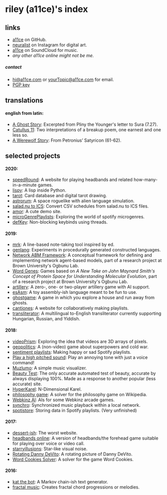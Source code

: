 # riley (a11ce)'s index

## **links**
- [a11ce](https://github.com/a11ce) on GitHub.
- [neuralist](https://www.instagram.com/neuralist/) on Instagram for digital art.
- [a11ce](https://soundcloud.com/a11ce/) on SoundCloud for music.
- *any other a11ce online might not be me.*

##### contact
- [hi@a11ce.com](mailto:hi@a11ce.com) or yourTopic@a11ce.com for email.
- [PGP key](key.html)


## **translations**

#### english from latin:
- [A Ghost Story](translation.html#a-ghost-story-from-pliny-7.27): Excerpted from Pliny the Younger's letter to Sura (7.27).
- [Catullus 11](translation.html#catullus-11): Two interpretations of a breakup poem, one earnest and one less so.
- [A Werewolf Story](translation.html#a-werewolf-story-from-satyricon-61-62): From Petronius’ Satyricon (61-62).

## **selected projects**

#### 2020:
- [speedRound](https://a11ce.com/speedround): A website for playing headbands and related how-many-in-a-minute games.
- [lispy](https://github.com/a11ce/lispy): A lisp inside Python.
- [tarot](https://github.com/a11ce/tarot): Card database and digital tarot drawing.
- [astrorum](https://github.com/a11ce/astrorum): A space roguelike with alien language simulation. 
- [salad.nu to ICS](https://github.com/a11ce/saladnu-ics): Convert CSV schedules from salad.nu to ICS files.
- [amor](https://a11ce.com/amor/): A cute demo site.
- [microGenrePlaylists](https://github.com/a11ce/microGenrePlaylists): Exploring the world of spotify microgenres.
- [defKey](https://github.com/a11ce/defKey): Non-blocking keybinds using threads.

#### 2019:

- [mrk](https://github.com/a11ce/mrk): A line-based note-taking tool inspired by ed.
- [genlang](https://github.com/a11ce/genlang): Experiments in procedurally generated constructed languages.
- [Network ABM Framework](https://a11ce.github.io/network-ABM-framework/): A conceptual framework for defining and implementing network agent-based models, part of a research project at Brown University's Ogbunu Lab.
- [Word Genes](https://github.com/a11ce/word-genes): Games based on *A New Take on John Maynard Smith's Concept of Protein Space for Understanding Molecular Evolution*, part of a research project at Brown University's Ogbunu Lab.
- [artillery](https://github.com/a11ce/artillery): A zero-, one- or two-player artillery game with AI support.
- [esAsm](https://github.com/a11ce/esAsm): A toy assembly-ish language meant to be fun to use.
- [ghostgame](https://github.com/a11ce/ghostgame): A game in which you explore a house and run away from ghosts.
- [cantiones](http://cantiones.herokuapp.com/): A website for collaboratively making playlists.
- [transliterator](https://github.com/a11ce/transliterator): A multilingual to-English transliterator currently supporting Hungarian, Russian, and Yiddish.

#### 2018:

- [videoPrism](https://github.com/a11ce/videoprism): Exploring the idea that videos are 3D arrays of pixels.
- [geopolitics](https://github.com/a11ce/geopolitics): A (non-video) game about superpowers and cold war.
- [sentiment playlists](https://github.com/a11ce/sentimentplaylists): Making happy or sad Spotify playlists.
- [Play a high pitched sound](https://github.com/a11ce/PlayAHighPitchedSound): Play an annoying tone with just a voice command!
- [Muzlumo](https://github.com/a11ce/Muzlumo): A simple music visualizer.
- [Beauty Test](https://github.com/a11ce/beautytest): The only accurate automated test of beauty, accurate by always displaying 100%. Made as a response to another popular (less accurate) site.
- [HyperKarel](https://github.com/a11ce/HyperKarel): N-Dimensional Karel.
- [philosophy game](https://github.com/a11ce/philosophy-game): A solver for the philosophy game on Wikipedia.
- [Webkinz AI](https://github.com/a11ce/webkinz-AI): AIs for some Webkinz arcade games.
- [synchro](https://github.com/a11ce/synchro): Synchronized music playback within a local network.
- [spotistore](https://github.com/a11ce/spotistore): Storing data in Spotify playlists. (Very unfinished)

#### 2017:

- [dessert-ish](https://github.com/a11ce/dessert-ish): The worst website.
- [headbands online](https://github.com/a11ce/headbands-online): A version of headbands/the forehead game suitable for playing over voice or video call.
- [starryillusions](https://github.com/a11ce/starryillusions): Star-like visual noise. 
- [Rotating Danny DeVito](https://github.com/a11ce/rotating-danny-devito): A rotating picture of Danny DeVito.
- [Word Cookies Solver](https://github.com/a11ce/wordcookiesolver): A solver for the game Word Cookies.

#### 2016:

- [kat the bot](https://github.com/a11ce/kat-the-bot): A Markov chain-ish text generator.
- [fractal music](https://github.com/a11ce/fractal-music): Creates fractal chord progressions or melodies.